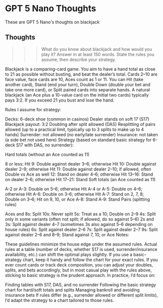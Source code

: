 # GPT 5 Nano Thoughts

These are GPT 5 Nano's thoughts on blackjack

## Thoughts

>>> What do you know about blackjack and how would you play it? Answer in at least 150 words. State the rules you assume, then describe your strategy.

Blackjack is a comparing-card game. You aim to have a hand total as close to 21 as possible without busting, and beat the dealer’s total. Cards 2–10 are face value, face cards are 10, Aces count as 1 or 11. You can Hit (take another card), Stand (end your turn), Double Down (double your bet and take one more card), or Split paired cards into separate hands. A natural blackjack (an Ace plus a 10-value card on the initial two cards) typically pays 3:2. If you exceed 21 you bust and lose the hand.

Rules I assume for strategy:

Decks: 6-deck shoe (common in casinos)
Dealer stands on soft 17 (S17)
Blackjack payout: 3:2
Doubling after split allowed (DAS)
Resplitting of pairs allowed (up to a practical limit, typically up to 3 splits to make up to 4 hands)
Surrender: not allowed (no early/late surrender)
Insurance: not taken (a side bet not used here)
Strategy (based on standard basic strategy for 6-deck S17 with DAS, no surrender):

Hard totals (without an Ace counted as 11)

8 or less: Hit
9: Double against dealer 3–6; otherwise Hit
10: Double against dealer 2–9; otherwise Hit
11: Double against dealer 2–10; if allowed, often Double vs Ace as well
12: Stand on dealer 4–6; otherwise Hit
13–16: Stand on dealer 2–6; otherwise Hit
17–21: Stand
Soft totals (an Ace counted as 11)

A-2 or A-3: Double on 5–6; otherwise Hit
A-4 or A-5: Double on 4–6; otherwise Hit
A-6: Double on 3–6; otherwise Hit
A-7: Stand on 2, 7, 8; Double on 3–6; Hit on 9, 10, or Ace
A-8: Stand
A-9: Stand
Pairs (splitting rules)

Aces and 8s: Split
10s: Never split
5s: Treat as a 10; Double on 2–9
4s: Split only in some variants (often not split; if allowed, do so against 5–6)
2s and 3s: Split against dealer 4–7 (sometimes 3s also against 5–6 depending on house rules)
6s: Split against dealer 2–6
7s: Split against dealer 2–7
9s: Split against dealer 2–6 and 8–9; Stand against 7, 10, or Ace
Notes:

These guidelines minimize the house edge under the assumed rules. Actual rules at a table (number of decks, whether S17 is used, surrender/insurance availability, etc.) can shift the optimal plays slightly. If you use a basic-strategy chart, keep it handy and follow the chart for your exact rules.
If you ever count cards or track deck composition, you can adjust your doubles, splits, and bets accordingly, but in most casual play with the rules above, sticking to basic strategy is the prudent approach.
In practice, I’d focus on:

Finding tables with S17, DAS, and no surrender
Following the basic strategy chart for hard/soft totals and splits
Managing bankroll and avoiding insurance bets
If rules differ (e.g., surrender allowed or different split limits), I’d adapt the strategy to a chart tailored to those rules.